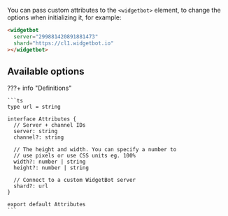 You can pass custom attributes to the `<widgetbot>` element, to change the options when initializing it, for example:

```html
<widgetbot
  server="299881420891881473"
  shard="https://cl1.widgetbot.io"
></widgetbot>
```

## Available options

???+ info "Definitions"

    ```ts
    type url = string

    interface Attributes {
      // Server + channel IDs
      server: string
      channel?: string

      // The height and width. You can specify a number to
      // use pixels or use CSS units eg. 100%
      width?: number | string
      height?: number | string

      // Connect to a custom WidgetBot server
      shard?: url
    }

    export default Attributes
    ```

